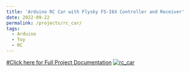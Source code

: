 ```yaml
---
title: 'Arduino RC Car with Flysky FS-I6X Controller and Receiver'
date: 2022-09-22
permalink: /projects/rc_car/
tags:
  - Arduino
  - Toy
  - RC
---
```

[#Click here for Full Project Documentation](https://www.hackster.io/enriquelopezprojects/arduino-rc-car-with-flysky-fs-i6x-controller-and-receiver-994675)
[![rc_car](https://user-images.githubusercontent.com/112726213/191828799-f4f6ec24-9555-4dcf-96e7-69f355631b8f.jpg)](https://www.hackster.io/enriquelopezprojects/arduino-rc-car-with-flysky-fs-i6x-controller-and-receiver-994675)
